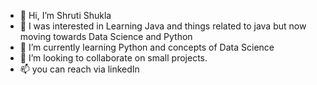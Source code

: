 - 👋 Hi, I’m Shruti Shukla
- 👀 I was interested in Learning Java and things related to java but now moving towards Data Science and Python 
- 🌱 I’m currently learning Python and concepts of Data Science
- 💞️ I’m looking to collaborate on small projects.
- 📫 you can reach via linkedIn 


<!---
911-shruti/911-shruti is a ✨ special ✨ repository because its `README.md` (this file) appears on your GitHub profile.
You can click the Preview link to take a look at your changes.
--->
